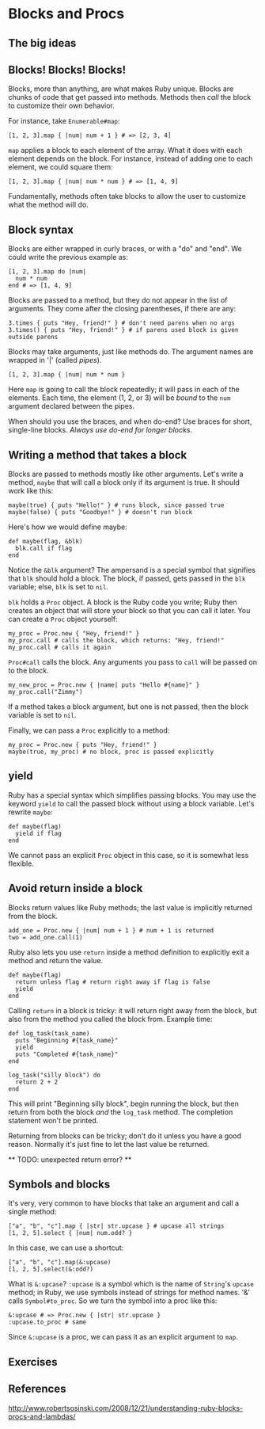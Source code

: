 # Blocks and Procs

## The big ideas

## Blocks! Blocks! Blocks!

Blocks, more than anything, are what makes Ruby unique. Blocks are
chunks of code that get passed into methods. Methods then *call* the
block to customize their own behavior.

For instance, take `Enumerable#map`:

    [1, 2, 3].map { |num| num + 1 } # => [2, 3, 4]

`map` applies a block to each element of the array. What it does with
each element depends on the block. For instance, instead of adding one
to each element, we could square them:

    [1, 2, 3].map { |num| num * num } # => [1, 4, 9]

Fundamentally, methods often take blocks to allow the user to
customize what the method will do.

## Block syntax

Blocks are either wrapped in curly braces, or with a "do" and
"end". We could write the previous example as:

    [1, 2, 3].map do |num|
      num * num
    end # => [1, 4, 9]

Blocks are passed to a method, but they do not appear in the list of
arguments. They come after the closing parentheses, if there are any:

    3.times { puts "Hey, friend!" } # don't need parens when no args
    3.times() { puts "Hey, friend!" } # if parens used block is given outside parens

Blocks may take arguments, just like methods do. The argument names
are wrapped in '|' (called *pipes*).

    [1, 2, 3].map { |num| num * num }

Here `map` is going to call the block repeatedly; it will pass in each
of the elements. Each time, the element (1, 2, or 3) will be *bound*
to the `num` argument declared between the pipes.

When should you use the braces, and when do-end? Use braces for short,
single-line blocks. *Always use do-end for longer blocks*.

## Writing a method that takes a block

Blocks are passed to methods mostly like other arguments. Let's write
a method, `maybe` that will call a block only if its argument is
true. It should work like this:

    maybe(true) { puts "Hello!" } # runs block, since passed true
    maybe(false) { puts "Goodbye!" } # doesn't run block

Here's how we would define maybe:

    def maybe(flag, &blk)
      blk.call if flag
    end

Notice the `&blk` argument? The ampersand is a special symbol that
signifies that `blk` should hold a block. The block, if passed, gets
passed in the `blk` variable; else, `blk` is set to `nil`.

`blk` holds a `Proc` object. A block is the Ruby code you write; Ruby
then creates an object that will store your block so that you can call
it later. You can create a `Proc` object yourself:

    my_proc = Proc.new { "Hey, friend!" }
    my_proc.call # calls the block, which returns: "Hey, friend!"
    my_proc.call # calls it again

`Proc#call` calls the block. Any arguments you pass to `call` will be
passed on to the block.

    my_new_proc = Proc.new { |name| puts "Hello #{name}" }
    my_proc.call("Zimmy")

If a method takes a block argument, but one is not passed, then the
block variable is set to `nil`.

Finally, we can pass a `Proc` explicitly to a method:

    my_proc = Proc.new { puts "Hey, friend!" }
    maybe(true, my_proc) # no block, proc is passed explicitly

## yield

Ruby has a special syntax which simplifies passing blocks. You may use
the keyword `yield` to call the passed block without using a block
variable. Let's rewrite `maybe`:

    def maybe(flag)
      yield if flag
    end

We cannot pass an explicit `Proc` object in this case, so it is
somewhat less flexible.

## Avoid return inside a block

Blocks return values like Ruby methods; the last value is implicitly
returned from the block.

    add_one = Proc.new { |num| num + 1 } # num + 1 is returned
    two = add_one.call(1)

Ruby also lets you use `return` inside a method definition to
explicitly exit a method and return the value.

    def maybe(flag)
      return unless flag # return right away if flag is false
      yield
    end

Calling `return` in a block is tricky: it will return right away from
the block, but also from the method you called the block from. Example time:

    def log_task(task_name)
      puts "Beginning #{task_name}"
      yield
      puts "Completed #{task_name}"
    end
    
    log_task("silly block") do
      return 2 + 2
    end
    
This will print "Beginning silly block", begin running the block, but
then return from both the block *and* the `log_task` method. The
completion statement won't be printed.

Returning from blocks can be tricky; don't do it unless you have a
good reason. Normally it's just fine to let the last value be
returned.

** TODO: unexpected return error? **

## Symbols and blocks

It's very, very common to have blocks that take an argument and call a
single method:

    ["a", "b", "c"].map { |str| str.upcase } # upcase all strings
    [1, 2, 5].select { |num| num.odd? }

In this case, we can use a shortcut:

    ["a", "b", "c"].map(&:upcase)
    [1, 2, 5].select(&:odd?)

What is `&:upcase`? `:upcase` is a symbol which is the name of
`String`'s `upcase` method; in Ruby, we use symbols instead of strings
for method names. '&' calls `Symbol#to_proc`. So we turn the symbol
into a proc like this:

    &:upcase # => Proc.new { |str| str.upcase }
    :upcase.to_proc # same

Since `&:upcase` is a proc, we can pass it as an explicit argument to
`map`.

## Exercises
## References
http://www.robertsosinski.com/2008/12/21/understanding-ruby-blocks-procs-and-lambdas/
